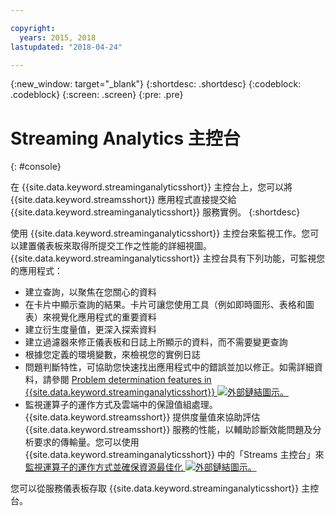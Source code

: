 ```yaml
---

copyright:
  years: 2015, 2018
lastupdated: "2018-04-24"

---
```


<!-- Attribute definitions -->
{:new_window: target="_blank"}
{:shortdesc: .shortdesc}
{:codeblock: .codeblock}
{:screen: .screen}
{:pre: .pre}

# Streaming Analytics 主控台
{: #console}

在 {{site.data.keyword.streaminganalyticsshort}} 主控台上，您可以將 {{site.data.keyword.streamsshort}} 應用程式直接提交給 {{site.data.keyword.streaminganalyticsshort}} 服務實例。
{:shortdesc}

使用 {{site.data.keyword.streaminganalyticsshort}} 主控台來監視工作。您可以建置儀表板來取得所提交工作之性能的詳細視圖。{{site.data.keyword.streaminganalyticsshort}} 主控台具有下列功能，可監視您的應用程式：

* 建立查詢，以聚焦在您關心的資料
* 在卡片中顯示查詢的結果。卡片可讓您使用工具（例如即時圖形、表格和圖表）來視覺化應用程式的重要資料
* 建立衍生度量值，更深入探索資料
* 建立過濾器來修正儀表板和日誌上所顯示的資料，而不需要變更查詢
* 根據您定義的環境變數，來檢視您的實例日誌
* 問題判斷特性，可協助您快速找出應用程式中的錯誤並加以修正。如需詳細資料，請參閱 [Problem determination features in {{site.data.keyword.streaminganalyticsshort}} ![外部鏈結圖示](../../icons/launch-glyph.svg "外部鏈結圖示")。](https://wp.me/p4IICn-4cx)
* 監視運算子的運作方式及雲端中的保證值組處理。{{site.data.keyword.streamsshort}} 提供度量值來協助評估 {{site.data.keyword.streamsshort}} 服務的性能，以輔助診斷效能問題及分析要求的傳輸量。您可以使用 {{site.data.keyword.streaminganalyticsshort}} 中的「Streams 主控台」來[監視運算子的運作方式並確保資源最佳化 ![外部鏈結圖示](../../icons/launch-glyph.svg "外部鏈結圖示")。](https://wp.me/p4IICn-4bH)


您可以從服務儀表板存取 {{site.data.keyword.streaminganalyticsshort}} 主控台。

<!--The {{site.data.keyword.streaminganalyticsshort}} console is translated into the following languages: Brazilian Portuguese, French, German, Italian, Japanese, Korean, Simplified Chinese, Spanish, Traditional Chinese. Change the language setting in your browser to view the console in your preferred language. -->
